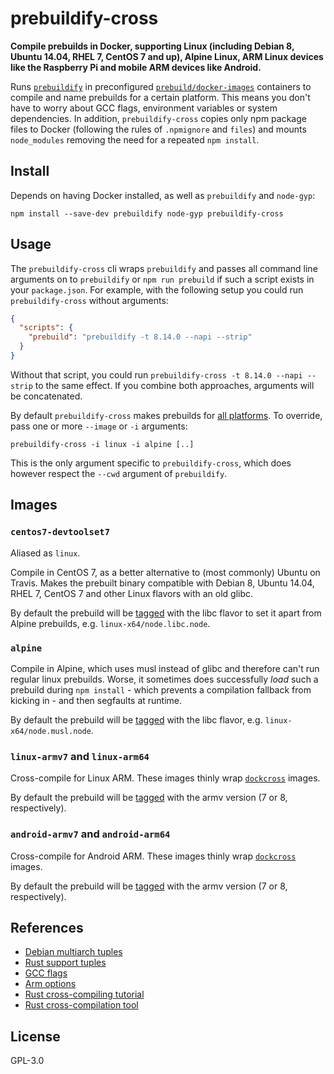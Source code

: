 # prebuildify-cross

**Compile prebuilds in Docker, supporting Linux (including Debian 8, Ubuntu 14.04, RHEL 7, CentOS 7 and up), Alpine Linux, ARM Linux devices like the Raspberry Pi and mobile ARM devices like Android.**

Runs [`prebuildify`](https://github.com/mafintosh/prebuildify) in preconfigured [`prebuild/docker-images`](https://github.com/prebuild/docker-images) containers to compile and name prebuilds for a certain platform. This means you don't have to worry about GCC flags, environment variables or system dependencies. In addition, `prebuildify-cross` copies only npm package files to Docker (following the rules of `.npmignore` and `files`) and mounts `node_modules` removing the need for a repeated `npm install`.

## Install

Depends on having Docker installed, as well as `prebuildify` and `node-gyp`:

```
npm install --save-dev prebuildify node-gyp prebuildify-cross
```

## Usage

The `prebuildify-cross` cli wraps `prebuildify` and passes all command line arguments on to `prebuildify` or `npm run prebuild` if such a script exists in your `package.json`. For example, with the following setup you could run `prebuildify-cross` without arguments:

```json
{
  "scripts": {
    "prebuild": "prebuildify -t 8.14.0 --napi --strip"
  }
}
```

Without that script, you could run `prebuildify-cross -t 8.14.0 --napi --strip` to the same effect. If you combine both approaches, arguments will be concatenated.

By default `prebuildify-cross` makes prebuilds for [all platforms](#images). To override, pass one or more `--image` or `-i` arguments:

```
prebuildify-cross -i linux -i alpine [..]
```

This is the only argument specific to `prebuildify-cross`, which does however respect the `--cwd` argument of `prebuildify`.

## Images

### `centos7-devtoolset7`

Aliased as `linux`.

Compile in CentOS 7, as a better alternative to (most commonly) Ubuntu on Travis. Makes the prebuilt binary compatible with Debian 8, Ubuntu 14.04, RHEL 7, CentOS 7 and other Linux flavors with an old glibc.

By default the prebuild will be [tagged](https://github.com/prebuild/prebuildify#options) with the libc flavor to set it apart from Alpine prebuilds, e.g. `linux-x64/node.libc.node`.

### `alpine`

Compile in Alpine, which uses musl instead of glibc and therefore can't run regular linux prebuilds. Worse, it sometimes does successfully _load_ such a  prebuild during `npm install` - which prevents a compilation fallback from kicking in - and then segfaults at runtime.

By default the prebuild will be [tagged](https://github.com/prebuild/prebuildify#options) with the libc flavor, e.g. `linux-x64/node.musl.node`.

### `linux-armv7` and `linux-arm64`

Cross-compile for Linux ARM. These images thinly wrap [`dockcross`](https://github.com/dockcross/dockcross) images.

By default the prebuild will be [tagged](https://github.com/prebuild/prebuildify#options) with the armv version (7 or 8, respectively).

### `android-armv7` and `android-arm64`

Cross-compile for Android ARM. These images thinly wrap [`dockcross`](https://github.com/dockcross/dockcross) images.

By default the prebuild will be [tagged](https://github.com/prebuild/prebuildify#options) with the armv version (7 or 8, respectively).

## References

- [Debian multiarch tuples](https://wiki.debian.org/Multiarch/Tuples)
- [Rust support tuples](https://forge.rust-lang.org/platform-support.html)
- [GCC flags](https://stackoverflow.com/questions/16044020/gcc-and-linking-environment-variables-and-flags)
- [Arm options](https://gcc.gnu.org/onlinedocs/gcc/ARM-Options.html)
- [Rust cross-compiling tutorial](https://github.com/japaric/rust-cross)
- [Rust cross-compilation tool](https://github.com/rust-embedded/cross)

## License

GPL-3.0
